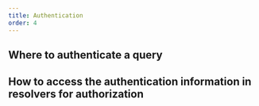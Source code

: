 ```yaml
---
title: Authentication
order: 4
---
```


## Where to authenticate a query

## How to access the authentication information in resolvers for authorization
